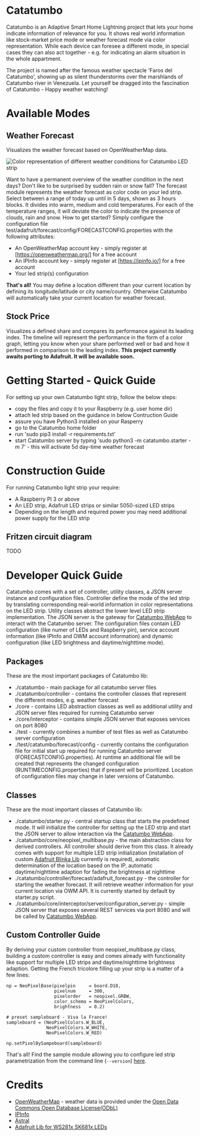 # Catatumbo
Catatumbo is an Adaptive Smart Home Lightning project that lets your home indicate information of relevance for you. It shows real world information like stock-market price mode or weather forecast mode via color representation. While each device can foresee a different mode, in special cases they can also act together - e.g. for indicating an alarm situation in the whole appartment.

The project is named after the famous weather spectacle 'Faros del Catatumbo', showing up as silent thunderstorms over the marshlands of Catatumbo river in Venezuela.
Let yourself be dragged into the fascination of Catatumbo - Happy weather watching!

# Available Modes
## Weather Forecast
Visualizes the weather forecast based on OpenWeatherMap data.

![Color representation of different weather conditions for Catatumbo LED strip](https://github.com/MBizm/Catatumbo/blob/master/docs/forecast/color_chart.jpg)

Want to have a permanent overview of the weather condition in the next days? Don't like to be surprised by sudden rain or snow fall?
The forecast module represents the weather forecast as color code on your led strip. Select between a range of today up until in 5 days, shown as 3 hours blocks. It divides into warm, medium and cold temperatures. For each of the temperature ranges, it will deviate the color to indicate the presence of clouds, rain and snow.
How to get started? Simply configure the configuration file test/adafruit/forecast/config/FORECASTCONFIG.properties with the following attributes:

*   An OpenWeatherMap account key - simply register at [https://openweathermap.org/] for a free account 
*   An IPInfo account key - simply register at [https://ipinfo.io/] for a free account
*	Your led strip(s) configuration

**That's all!** You may define a location different than your current location by defining its longitude/latitude or city name/country. Otherwise Catatumbo will automatically take your current location for weather forecast.

## Stock Price
Visualizes a defined share and compares its performance against its leading index. The timeline will represent the performance in the form of a color graph, letting you know when your share performed well or bad and how it performed in comparison to the leading index.
**This project currently awaits porting to Adafruit. It will be available soon.** 

# Getting Started - Quick Guide
For setting up your own Catatumbo light strip, follow the below steps:
* copy the files and copy it to your Raspberry (e.g. user home dir)
* attach led strip based on the guidance in below Contruction Guide
* assure you have Python3 installed on your Rasperry
* go to the Catatumbo home folder
* run 'sudo pip3 install -r requirements.txt'
* start Catatumbo server by typing 'sudo python3 -m catatumbo.starter -m 7' - this will activate 5d day-time weather forecast

# Construction Guide
For running Catatumbo light strip your require:
* A Raspberry PI 3 or above
* An LED strip, Adafruit LED strips or similar 5050-sized LED strips
* Depending on the length and required power you may need additional power supply for the LED strip

## Fritzen circuit diagram
TODO

# Developer Quick Guide
Catatumbo comes with a set of controller, utility classes, a JSON server instance and configuration files. Controller define the mode of the led strip by translating corresponding real-world information in color representations on the LED strip. Utility classes abstract the lower level LED strip implementation. The JSON server is the gateway for [Catatumbo WebApp](https://github.com/MBizm/CatatumboWebApp) to interact with the Catatumbo server. The configuration files contain LED configuration (like numer of LEDs and Raspberry pin), service account information (like IPInfo and OWM account information) and dynamic configuration (like LED brightness and daytime/nighttime mode).

## Packages
These are the most important packages of Catatumbo lib:
* ./catatumbo - main package for all catatumbo server files
* ./catatumbo/controller - contains the controller classes that represent the different modes, e.g. weather forecast
* ./core - contains LED abstraction classes as well as additional utility and JSON server files required for running Catatumbo server
* ./core/interceptor - contains simple JSON server that exposes services on port 8080
* ./test - currently combines a number of test files as well as Catatumbo server configuration
* ./test/catatumbo/forecast/config - currently contains the configuration file for initial start up required for running Catatumbo server (FORECASTCONFIG.properties). At runtime an additional file will be created that represents the changed configuration (RUNTIMECONFIG.properties) that if present will be prioritized. Location of configuration files may change in later versions of Catatumbo.

## Classes
These are the most important classes of Catatumbo lib:
* ./catatumbo/starter.py - central startup class that starts the predefined mode. It will initialize the controller for setting up the LED strip and start the JSON server to allow interaction via the [Catatumbo WebApp](https://github.com/MBizm/CatatumboWebApp).
* ./catatumbo/core/neopixel_multibase.py - the main abstraction class for derived controllers. All controller should derive from this class. It already comes with support for multiple LED strip initialization (installation of custom [Adafruit Blinka Lib](https://github.com/MBizm/Adafruit_Blinka) currently is required), automatic determination of the location based on the IP, automatic daytime/nighttime adaption for fading the brightness at nighttime
* ./catatumbo/controller/forecast/adafruit_forecast.py - the controller for starting the weather forecast. It will retrieve weather information for your current location via OWM API. It is currently started by default by starter.py script.
* ./catatumbo/core/interceptor/server/configuration_server.py - simple JSON server that exposes several REST services via port 8080 and will be called by [Catatumbo WebApp](https://github.com/MBizm/CatatumboWebApp).

## Custom Controller Guide
By deriving your custom controller from neopixel_multibase.py class, building a custom controller is easy and comes already with functionality like support for multiple LED strips and daytime/nighttime brightness adaption.
Getting the French tricolore filling up your strip is a matter of a few lines:

	np = NeoPixelBase(pixelpin     = board.D18, 
                      pixelnum     = 300, 
                      pixelorder   = neopixel.GRBW, 
                      color_schema = NeoPixelColors,
                      brightness   = 0.2)
    
    # preset sampleboard - Viva la France!
    sampleboard = (NeoPixelColors.W_BLUE,
                   NeoPixelColors.W_WHITE,
                   NeoPixelColors.W_RED)    

    np.setPixelBySampeboard(sampleboard)
That's all! Find the sample module allowing you to configure led strip parametrization from the command line (`--version`) [here](https://github.com/MBizm/Catatumbo/blob/master/src/test/adafruit/neopixel_base_simpletest.py).

# Credits
- [OpenWeatherMap](https://openweathermap.org/) - weather data is provided under the [Open Data Commons Open Database License(ODbL)](http://opendatacommons.org/licenses/odbl/)
- [IPInfo](https://github.com/ipinfo/python)
- [Astral](https://github.com/sffjunkie/astral)
- [Adafruit Lib for WS281x SK681x LEDs](https://github.com/adafruit)
